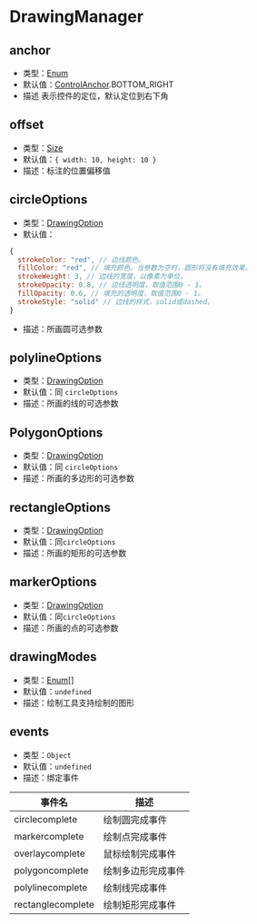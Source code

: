 # DrawingManager

## anchor
* 类型：[Enum](/guide/constants.html#controlanchor)
* 默认值：[ControlAnchor](/guide/constants.html#controlanchor).BOTTOM_RIGHT
* 描述 表示控件的定位，默认定位到右下角

## offset
* 类型：[Size](/api/#size)
* 默认值：`{ width: 10, height: 10 }`
* 描述：标注的位置偏移值

## circleOptions
* 类型：[DrawingOption](/api/#drawingoption)
* 默认值： 
``` js
{
  strokeColor: "red", // 边线颜色。
  fillColor: "red", // 填充颜色。当参数为空时，圆形将没有填充效果。
  strokeWeight: 3, // 边线的宽度，以像素为单位。
  strokeOpacity: 0.8, // 边线透明度，取值范围0 - 1。
  fillOpacity: 0.6, // 填充的透明度，取值范围0 - 1。
  strokeStyle: "solid" // 边线的样式，solid或dashed。
}
```
* 描述：所画圆可选参数

## polylineOptions
* 类型：[DrawingOption](/api/#drawingoption)
* 默认值：同 `circleOptions`
* 描述：所画的线的可选参数

## PolygonOptions
* 类型：[DrawingOption](/api/#drawingoption)
* 默认值：同 `circleOptions`
* 描述：所画的多边形的可选参数

## rectangleOptions
* 类型：[DrawingOption](/api/#drawingoption)
* 默认值：同`circleOptions`
* 描述：所画的矩形的可选参数

## markerOptions
* 类型：[DrawingOption](/api/#drawingoption)
* 默认值：同`circleOptions`
* 描述：所画的点的可选参数

## drawingModes
* 类型：[Enum](/guide/constants.html#drawingmode)[]
* 默认值：`undefined`
* 描述：绘制工具支持绘制的图形

## events
* 类型：`Object`
* 默认值：`undefined`
* 描述：绑定事件

| 事件名 | 描述 |
| ----- | --- |
| circlecomplete | 绘制圆完成事件 |
| markercomplete | 绘制点完成事件 |
| overlaycomplete | 鼠标绘制完成事件 |
| polygoncomplete | 绘制多边形完成事件 |
| polylinecomplete | 绘制线完成事件 |
| rectanglecomplete | 绘制矩形完成事件 |
